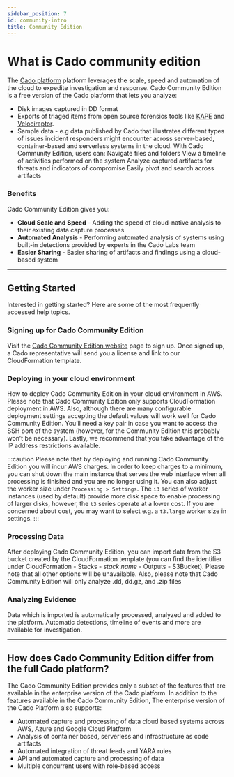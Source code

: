 ```yaml
---
sidebar_position: 7
id: community-intro
title: Community Edition
---
```


# What is Cado community edition
The [Cado platform](/cado/intro) platform leverages the scale, speed and automation of the cloud to expedite investigation and response. Cado Community Edition is a free version of the Cado platform that lets you analyze:

- Disk images captured in DD format
- Exports of triaged items from open source forensics tools like [KAPE](https://www.kroll.com/en/insights/publications/cyber/kroll-artifact-parser-extractor-kape) and [Velociraptor](https://www.rapid7.com/products/velociraptor/).
- Sample data - e.g data published by Cado that illustrates different types of issues incident responders might encounter across server-based, container-based and serverless systems in the cloud.
With Cado Community Edition, users can:
Navigate files and folders 
View a  timeline of activities performed on the system
Analyze captured artifacts for threats and indicators of compromise
Easily pivot and search across artifacts 


### Benefits
Cado Community Edition gives you:
- **Cloud Scale and Speed** - Adding the speed of cloud-native analysis to their existing data capture processes
- **Automated Analysis** - Performing automated analysis of systems using built-in detections provided by experts in the Cado Labs team 
- **Easier Sharing** - Easier sharing of artifacts and findings using a cloud-based system
---------

## Getting Started
Interested in getting started?  Here are some of the most frequently accessed help topics. 

### Signing up for Cado Community Edition
Visit the [Cado Community Edition website](https://www.cadosecurity.com/cado-community-edition/#get-access) page to sign up. Once signed up, a Cado representative will send you a license and link to our CloudFormation template.


### Deploying in your cloud environment
How to deploy Cado Community Edition in your cloud environment in AWS. Please note that Cado Community Edition only supports CloudFormation deployment in AWS. Also, although there are many configurable deployment settings accepting the default values will work well for Cado Community Edition. You’ll need a key pair in case you want to access the SSH port of the system (however, for the Community Edition this probably won’t be necessary). Lastly, we recommend that you take advantage of the IP address restrictions available.

:::caution 
Please note that by deploying and running Cado Community Edition you will incur AWS charges. In order to keep charges to a minimum, you can shut down the main instance that serves the web interface when all processing is finished and you are no longer using it. You can also adjust the worker size under `Processing > Settings`. The `i3` series of worker instances (used by default) provide more disk space to enable processing of larger disks, however, the `t3` series operate at a lower cost. If you are concerned about cost, you may want to select e.g. a `t3.large` worker size in settings.
:::


### Processing Data
After deploying Cado Community Edition,  you can import data from the S3 bucket created by the CloudFormation template (you can find the identifier under CloudFormation - Stacks - *stack name* - Outputs - S3Bucket). Please note that all other options will be unavailable. Also, please note that Cado Community Edition will only analyze .dd, dd.gz, and .zip files

### Analyzing Evidence
Data which is imported is automatically processed, analyzed and added to the platform.  Automatic detections, timeline of events and more are available for investigation.


---------

## How does Cado Community Edition differ from the full Cado platform?
The Cado Community Edition provides only a subset of the features that are available in the enterprise version of the Cado platform.
In addition to the features available in the Cado Community Edition, The enterprise version of the Cado Platform also supports:

- Automated capture and processing of data cloud based systems across AWS, Azure and Google Cloud Platform
- Analysis of container based, serverless and infrastructure as code artifacts
- Automated integration of threat feeds and YARA rules
- API and automated capture and processing of data
- Multiple concurrent users with role-based access

